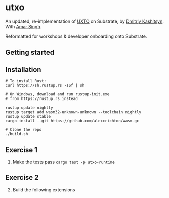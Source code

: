 # utxo

An updated, re-implementation of [UXTO](https://github.com/0x7CFE/substrate-node-template/tree/utxo) on Substrate, by [Dmitriy Kashitsyn](https://github.com/0x7CFE). With [Amar Singh](https://github.com/AmarRSingh).

Reformatted for workshops & developer onboarding onto Substrate.

## Getting started

## Installation
```
# To install Rust:
curl https://sh.rustup.rs -sSf | sh

# On Windows, download and run rustup-init.exe
# from https://rustup.rs instead

rustup update nightly
rustup target add wasm32-unknown-unknown --toolchain nightly
rustup update stable
cargo install --git https://github.com/alexcrichton/wasm-gc

# Clone the repo
./build.sh
```

## Exercise 1
1. Make the tests pass
`cargo test -p utxo-runtime`

## Exercise 2
2. Build the following extensions
